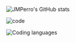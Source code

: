 ![JMPerro's GitHub stats](https://github-readme-stats.vercel.app/api?username=jmperro&count_private=true&show_icons=true&theme=tokyonight)

![code](https://cr-ss-service.azurewebsites.net/api/ScreenShot?widget=summary&username=jmperro)

![Coding languages](https://wakatime.com/share/@6cd6545f-e1a8-483f-8b57-5bf4c59f98f5/a449a1be-2403-4502-b0cd-de59bcd6bff8.svg)
<!--
- 👋 Hi, I’m @jmperro
- 👀 I’m interested in become a master in software development
- 🌱 I’m currently learning about cryptocurrencies
- 💞️ I’m looking to collaborate on any amazing project
-->
